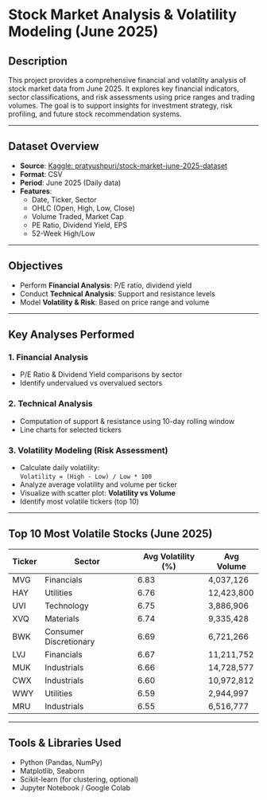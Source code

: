 
# Stock Market Analysis & Volatility Modeling (June 2025)

## Description
This project provides a comprehensive financial and volatility analysis of stock market data from June 2025. It explores key financial indicators, sector classifications, and risk assessments using price ranges and trading volumes. The goal is to support insights for investment strategy, risk profiling, and future stock recommendation systems.

---

## Dataset Overview

- **Source**: [Kaggle: pratyushpuri/stock-market-june-2025-dataset](https://www.kaggle.com/datasets/pratyushpuri/stock-market-june-2025-dataset)
- **Format**: CSV
- **Period**: June 2025 (Daily data)
- **Features**:
  - Date, Ticker, Sector
  - OHLC (Open, High, Low, Close)
  - Volume Traded, Market Cap
  - PE Ratio, Dividend Yield, EPS
  - 52-Week High/Low

---

## Objectives

- Perform **Financial Analysis**: P/E ratio, dividend yield
- Conduct **Technical Analysis**: Support and resistance levels
- Model **Volatility & Risk**: Based on price range and volume

---

## Key Analyses Performed

###  1. Financial Analysis
- P/E Ratio & Dividend Yield comparisons by sector
- Identify undervalued vs overvalued sectors

###  2. Technical Analysis
- Computation of support & resistance using 10-day rolling window
- Line charts for selected tickers

###  3. Volatility Modeling (Risk Assessment)
- Calculate daily volatility:  
  `Volatility = (High - Low) / Low * 100`
- Analyze average volatility and volume per ticker
- Visualize with scatter plot: **Volatility vs Volume**
- Identify most volatile tickers (top 10)

---

## Top 10 Most Volatile Stocks (June 2025)

| Ticker | Sector                 | Avg Volatility (%) | Avg Volume     |
|--------|------------------------|---------------------|----------------|
| MVG    | Financials             | 6.83                | 4,037,126      |
| HAY    | Utilities              | 6.76                | 12,423,800     |
| UVI    | Technology             | 6.75                | 3,886,906      |
| XVQ    | Materials              | 6.74                | 9,335,428      |
| BWK    | Consumer Discretionary | 6.69                | 6,721,266      |
| LVJ    | Financials             | 6.67                | 11,211,752     |
| MUK    | Industrials            | 6.66                | 14,728,577     |
| CWX    | Industrials            | 6.60                | 10,972,812     |
| WWY    | Utilities              | 6.59                | 2,944,997      |
| MRU    | Industrials            | 6.55                | 6,516,777      |

---

## Tools & Libraries Used

- Python (Pandas, NumPy)
- Matplotlib, Seaborn
- Scikit-learn (for clustering, optional)
- Jupyter Notebook / Google Colab
